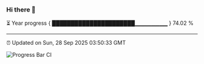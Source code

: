 ### Hi there 👋

⏳ Year progress { ██████████████████████▁▁▁▁▁▁▁▁ } 74.02 %

---

⏰ Updated on Sun, 28 Sep 2025 03:50:33 GMT

![Progress Bar CI](https://github.com/IshwaranRudhara/GIT-ACTION/workflows/Progress%20Bar%20CI/badge.svg)
